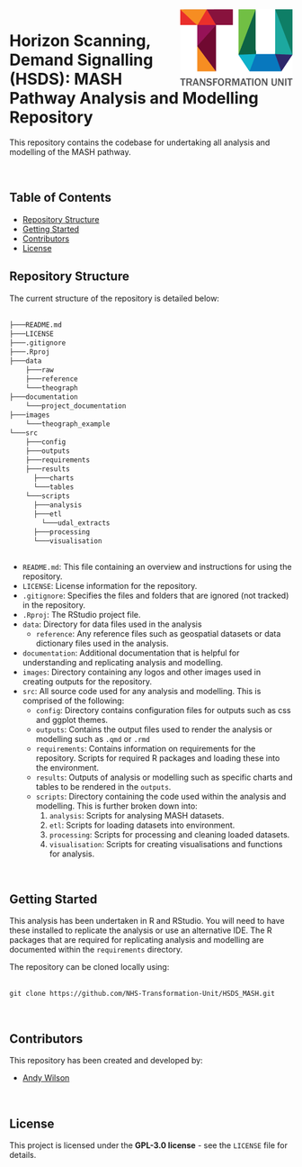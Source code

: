 <img src="images/TU_logo_large.png" alt="TU logo" width="200" align="right"/>

# Horizon Scanning, Demand Signalling (HSDS): MASH Pathway Analysis and Modelling Repository
This repository contains the codebase for undertaking all analysis and modelling of the MASH pathway.

<br/>

## Table of Contents

- [Repository Structure](#repository-structure)
- [Getting Started](#getting-started)
- [Contributors](#contributors)
- [License](#license)

## Repository Structure
The current structure of the repository is detailed below:

``` plaintext

├───README.md
├───LICENSE
├───.gitignore
├───.Rproj
├───data
    ├───raw
    ├───reference
    └───theograph
├───documentation
    └───project_documentation
├───images
    └───theograph_example
└───src
    ├───config
    ├───outputs
    ├───requirements
    ├───results
      ├───charts
      └───tables
    └───scripts
      ├───analysis
      ├───etl
        └───udal_extracts
      ├───processing
      └───visualisation
    
```

- `README.md`: This file containing an overview and instructions for using the repository.
- `LICENSE`: License information for the repository.
- `.gitignore`: Specifies the files and folders that are ignored (not tracked) in the repository.
- `.Rproj`: The RStudio project file.
- `data`: Directory for data files used in the analysis
  - `reference`: Any reference files such as geospatial datasets or data dictionary files used in the analysis.
- `documentation`: Additional documentation that is helpful for understanding and replicating analysis and modelling.
- `images`: Directory containing any logos and other images used in creating outputs for the repository.
- `src`: All source code used for any analysis and modelling. This is comprised of the following:
  - `config`: Directory contains configuration files for outputs such as css and ggplot themes.
  - `outputs`: Contains the output files used to render the analysis or modelling such as `.qmd` or `.rmd`
  - `requirements`: Contains information on requirements for the repository. Scripts for required R packages and loading these into the environment.
  - `results`: Outputs of analysis or modelling such as specific charts and tables to be rendered in the `outputs`.
  - `scripts`: Directory containing the code used within the analysis and modelling. This is further broken down into:
    1. `analysis`: Scripts for analysing MASH datasets.
    2. `etl`: Scripts for loading datasets into environment.
    3. `processing`: Scripts for processing and cleaning loaded datasets.
    4. `visualisation`: Scripts for creating visualisations and functions for analysis.
    
<br/>

## Getting Started
This analysis has been undertaken in R and RStudio. You will need to have these installed to replicate the analysis or use an alternative IDE. The R packages that are required for replicating analysis and modelling are documented within the `requirements` directory.

The repository can be cloned locally using:

```

git clone https://github.com/NHS-Transformation-Unit/HSDS_MASH.git

```

<br/>

## Contributors
This repository has been created and developed by:

- [Andy Wilson](https://github.com/ASW-Analyst)

<br/>

## License
This project is licensed under the **GPL-3.0 license** - see the `LICENSE` file for details.